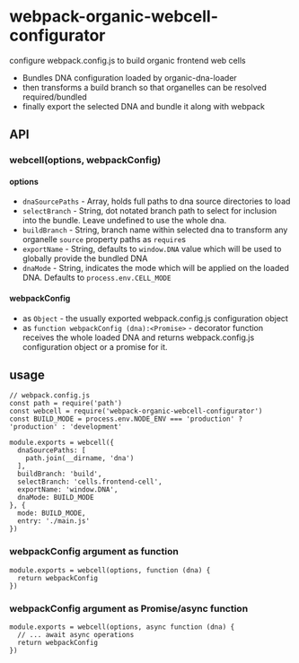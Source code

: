 # webpack-organic-webcell-configurator

configure webpack.config.js to build organic frontend web cells

* Bundles DNA configuration loaded by organic-dna-loader
* then transforms a build branch so that organelles can be resolved required/bundled
* finally export the selected DNA and bundle it along with webpack

## API

### webcell(options, webpackConfig)

#### options

* `dnaSourcePaths` - Array, holds full paths to dna source directories to load
* `selectBranch` - String, dot notated branch path to select for inclusion into the bundle. 
Leave undefined to use the whole dna.
* `buildBranch` - String, branch name within selected dna to transform any organelle `source` property paths as `require`s
* `exportName` - String, defaults to `window.DNA` value which will be used to globally 
provide the bundled DNA
* `dnaMode` - String, indicates the mode which will be applied on the loaded DNA. 
Defaults to `process.env.CELL_MODE`

#### webpackConfig

* as `Object` - the usually exported webpack.config.js configuration object
* as `function webpackConfig (dna):<Promise>` - decorator function receives the whole loaded DNA
and returns webpack.config.js configuration object or a promise for it.

## usage

```
// webpack.config.js
const path = require('path')
const webcell = require('webpack-organic-webcell-configurator')
const BUILD_MODE = process.env.NODE_ENV === 'production' ? 'production' : 'development'

module.exports = webcell({
  dnaSourcePaths: [
    path.join(__dirname, 'dna')
  ],
  buildBranch: 'build',
  selectBranch: 'cells.frontend-cell',
  exportName: 'window.DNA',
  dnaMode: BUILD_MODE
}, {
  mode: BUILD_MODE,
  entry: './main.js'
})
```

### webpackConfig argument as function

```
module.exports = webcell(options, function (dna) { 
  return webpackConfig 
})
```

### webpackConfig argument as Promise/async function

```
module.exports = webcell(options, async function (dna) { 
  // ... await async operations
  return webpackConfig 
})
```
